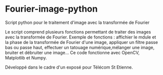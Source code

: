# Fourier-image-python
Script python pour le traitement d'image avec la transformée de Fourier

Le script comprend plusieurs fonctions permettant de traiter des images avec la transformée de Fourier.
Exemple de fonctions : affichier le mdule et la phase de la transformée de Fourier d'une image, appliquer un filtre passe bas ou passe haut, effectuer un tatouage numérique,mélanger une image, bruiter et débruiter une image... 
Ce code fonctionne avec OpenCV, Matplotlib et Numpy.

Développé dans le cadre d'un exposé pour Télécom St Etienne.

